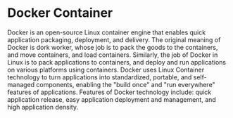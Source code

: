 # Docker Container

Docker is an open-source Linux container engine that enables quick application packaging, deployment, and delivery. The original meaning of Docker is dork worker, whose job is to pack the goods to the containers, and move containers, and load containers. Similarly, the job of Docker in Linux is to pack applications to containers, and deploy and run applications on various platforms using containers. Docker uses Linux Container technology to turn applications into standardized, portable, and self-managed components, enabling the "build once" and "run everywhere" features of applications. Features of Docker technology include: quick application release, easy application deployment and management, and high application density.

